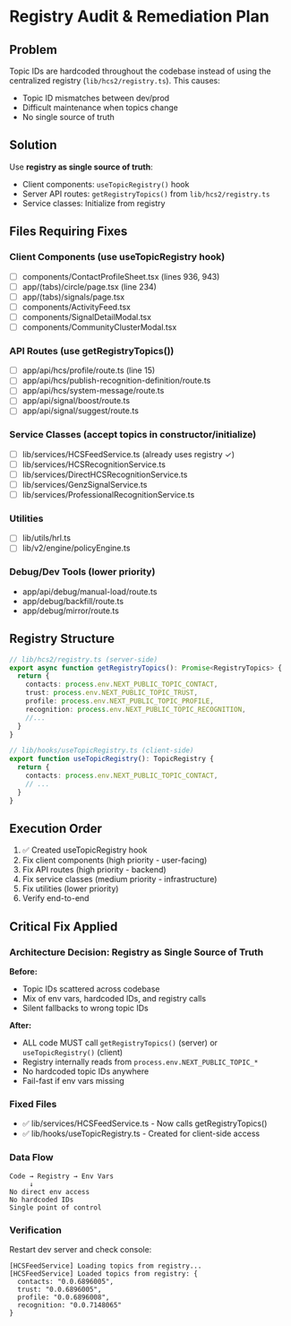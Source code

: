 # Registry Audit & Remediation Plan

## Problem
Topic IDs are hardcoded throughout the codebase instead of using the centralized registry (`lib/hcs2/registry.ts`). This causes:
- Topic ID mismatches between dev/prod
- Difficult maintenance when topics change
- No single source of truth

## Solution
Use **registry as single source of truth**:
- Client components: `useTopicRegistry()` hook
- Server API routes: `getRegistryTopics()` from `lib/hcs2/registry.ts`
- Service classes: Initialize from registry

## Files Requiring Fixes

### Client Components (use useTopicRegistry hook)
- [ ] components/ContactProfileSheet.tsx (lines 936, 943)
- [ ] app/(tabs)/circle/page.tsx (line 234)
- [ ] app/(tabs)/signals/page.tsx
- [ ] components/ActivityFeed.tsx
- [ ] components/SignalDetailModal.tsx
- [ ] components/CommunityClusterModal.tsx

### API Routes (use getRegistryTopics())
- [ ] app/api/hcs/profile/route.ts (line 15)
- [ ] app/api/hcs/publish-recognition-definition/route.ts
- [ ] app/api/hcs/system-message/route.ts
- [ ] app/api/signal/boost/route.ts
- [ ] app/api/signal/suggest/route.ts

### Service Classes (accept topics in constructor/initialize)
- [ ] lib/services/HCSFeedService.ts (already uses registry ✓)
- [ ] lib/services/HCSRecognitionService.ts
- [ ] lib/services/DirectHCSRecognitionService.ts
- [ ] lib/services/GenzSignalService.ts
- [ ] lib/services/ProfessionalRecognitionService.ts

### Utilities
- [ ] lib/utils/hrl.ts
- [ ] lib/v2/engine/policyEngine.ts

### Debug/Dev Tools (lower priority)
- app/api/debug/manual-load/route.ts
- app/debug/backfill/route.ts
- app/debug/mirror/route.ts

## Registry Structure

```typescript
// lib/hcs2/registry.ts (server-side)
export async function getRegistryTopics(): Promise<RegistryTopics> {
  return {
    contacts: process.env.NEXT_PUBLIC_TOPIC_CONTACT,
    trust: process.env.NEXT_PUBLIC_TOPIC_TRUST,
    profile: process.env.NEXT_PUBLIC_TOPIC_PROFILE,
    recognition: process.env.NEXT_PUBLIC_TOPIC_RECOGNITION,
    //...
  }
}

// lib/hooks/useTopicRegistry.ts (client-side)
export function useTopicRegistry(): TopicRegistry {
  return {
    contacts: process.env.NEXT_PUBLIC_TOPIC_CONTACT,
    // ...
  }
}
```

## Execution Order
1. ✅ Created useTopicRegistry hook
2. Fix client components (high priority - user-facing)
3. Fix API routes (high priority - backend)
4. Fix service classes (medium priority - infrastructure)
5. Fix utilities (lower priority)
6. Verify end-to-end


## Critical Fix Applied

### Architecture Decision: Registry as Single Source of Truth

**Before:**
- Topic IDs scattered across codebase
- Mix of env vars, hardcoded IDs, and registry calls
- Silent fallbacks to wrong topic IDs

**After:**
- ALL code MUST call `getRegistryTopics()` (server) or `useTopicRegistry()` (client)
- Registry internally reads from `process.env.NEXT_PUBLIC_TOPIC_*`
- No hardcoded topic IDs anywhere
- Fail-fast if env vars missing

### Fixed Files
- ✅ lib/services/HCSFeedService.ts - Now calls getRegistryTopics()
- ✅ lib/hooks/useTopicRegistry.ts - Created for client-side access

### Data Flow
```
Code → Registry → Env Vars
     ↓
No direct env access
No hardcoded IDs
Single point of control
```

### Verification
Restart dev server and check console:
```
[HCSFeedService] Loading topics from registry...
[HCSFeedService] Loaded topics from registry: { 
  contacts: "0.0.6896005",
  trust: "0.0.6896005",
  profile: "0.0.6896008",
  recognition: "0.0.7148065"
}
```

